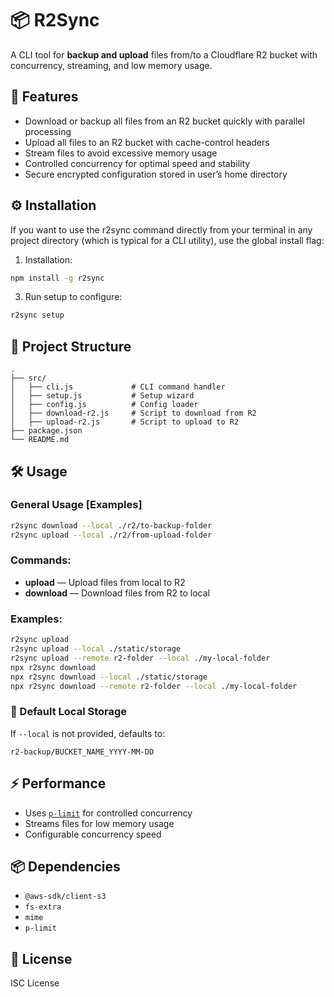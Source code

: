 # 📦 R2Sync

A CLI tool for **backup and upload** files from/to a Cloudflare R2 bucket with concurrency, streaming, and low memory usage.

## 🚀 Features
- Download or backup all files from an R2 bucket quickly with parallel processing
- Upload all files to an R2 bucket with cache-control headers
- Stream files to avoid excessive memory usage
- Controlled concurrency for optimal speed and stability
- Secure encrypted configuration stored in user’s home directory

## ⚙️ Installation
If you want to use the r2sync command directly from your terminal in any project directory (which is typical for a CLI utility), use the global install flag:
1. Installation:
```bash
npm install -g r2sync
```

3. Run setup to configure:
```bash
r2sync setup
```

## 📂 Project Structure
```
.
├── src/
│   ├── cli.js             # CLI command handler
│   ├── setup.js           # Setup wizard
│   ├── config.js          # Config loader
│   ├── download-r2.js     # Script to download from R2
│   ├── upload-r2.js       # Script to upload to R2
├── package.json
└── README.md
```

## 🛠 Usage

### General Usage [Examples]
```bash
r2sync download --local ./r2/to-backup-folder
r2sync upload --local ./r2/from-upload-folder
```

### Commands:
- **upload** — Upload files from local to R2
- **download** — Download files from R2 to local

### Examples:
```bash
r2sync upload
r2sync upload --local ./static/storage
r2sync upload --remote r2-folder --local ./my-local-folder
npx r2sync download
npx r2sync download --local ./static/storage
npx r2sync download --remote r2-folder --local ./my-local-folder
```

### 📂 Default Local Storage

If `--local` is not provided, defaults to:
```
r2-backup/BUCKET_NAME_YYYY-MM-DD
```

## ⚡ Performance
- Uses [`p-limit`](https://www.npmjs.com/package/p-limit) for controlled concurrency
- Streams files for low memory usage
- Configurable concurrency speed

## 📦 Dependencies
- `@aws-sdk/client-s3`
- `fs-extra`
- `mime`
- `p-limit`

## 📝 License
ISC License
